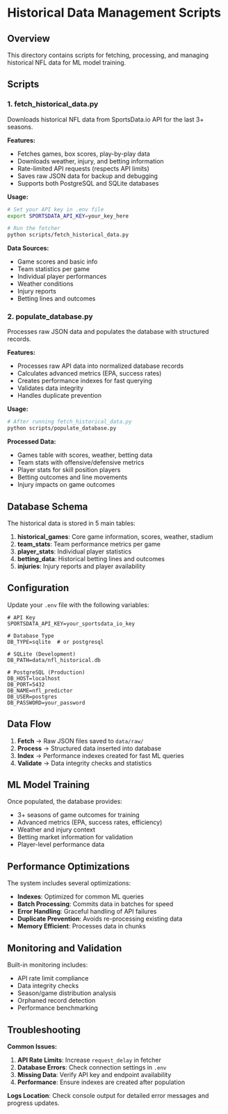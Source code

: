 # Historical Data Management Scripts

## Overview

This directory contains scripts for fetching, processing, and managing historical NFL data for ML model training.

## Scripts

### 1. fetch_historical_data.py

Downloads historical NFL data from SportsData.io API for the last 3+ seasons.

**Features:**
- Fetches games, box scores, play-by-play data
- Downloads weather, injury, and betting information
- Rate-limited API requests (respects API limits)
- Saves raw JSON data for backup and debugging
- Supports both PostgreSQL and SQLite databases

**Usage:**
```bash
# Set your API key in .env file
export SPORTSDATA_API_KEY=your_key_here

# Run the fetcher
python scripts/fetch_historical_data.py
```

**Data Sources:**
- Game scores and basic info
- Team statistics per game
- Individual player performances
- Weather conditions
- Injury reports
- Betting lines and outcomes

### 2. populate_database.py

Processes raw JSON data and populates the database with structured records.

**Features:**
- Processes raw API data into normalized database records
- Calculates advanced metrics (EPA, success rates)
- Creates performance indexes for fast querying
- Validates data integrity
- Handles duplicate prevention

**Usage:**
```bash
# After running fetch_historical_data.py
python scripts/populate_database.py
```

**Processed Data:**
- Games table with scores, weather, betting data
- Team stats with offensive/defensive metrics
- Player stats for skill position players
- Betting outcomes and line movements
- Injury impacts on game outcomes

## Database Schema

The historical data is stored in 5 main tables:

1. **historical_games**: Core game information, scores, weather, stadium
2. **team_stats**: Team performance metrics per game
3. **player_stats**: Individual player statistics
4. **betting_data**: Historical betting lines and outcomes
5. **injuries**: Injury reports and player availability

## Configuration

Update your `.env` file with the following variables:

```env
# API Key
SPORTSDATA_API_KEY=your_sportsdata_io_key

# Database Type
DB_TYPE=sqlite  # or postgresql

# SQLite (Development)
DB_PATH=data/nfl_historical.db

# PostgreSQL (Production)
DB_HOST=localhost
DB_PORT=5432
DB_NAME=nfl_predictor
DB_USER=postgres
DB_PASSWORD=your_password
```

## Data Flow

1. **Fetch** → Raw JSON files saved to `data/raw/`
2. **Process** → Structured data inserted into database
3. **Index** → Performance indexes created for fast ML queries
4. **Validate** → Data integrity checks and statistics

## ML Model Training

Once populated, the database provides:

- 3+ seasons of game outcomes for training
- Advanced metrics (EPA, success rates, efficiency)
- Weather and injury context
- Betting market information for validation
- Player-level performance data

## Performance Optimizations

The system includes several optimizations:

- **Indexes**: Optimized for common ML queries
- **Batch Processing**: Commits data in batches for speed
- **Error Handling**: Graceful handling of API failures
- **Duplicate Prevention**: Avoids re-processing existing data
- **Memory Efficient**: Processes data in chunks

## Monitoring and Validation

Built-in monitoring includes:

- API rate limit compliance
- Data integrity checks
- Season/game distribution analysis
- Orphaned record detection
- Performance benchmarking

## Troubleshooting

**Common Issues:**

1. **API Rate Limits**: Increase `request_delay` in fetcher
2. **Database Errors**: Check connection settings in `.env`
3. **Missing Data**: Verify API key and endpoint availability
4. **Performance**: Ensure indexes are created after population

**Logs Location**: Check console output for detailed error messages and progress updates.